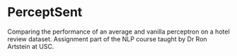 # PerceptSent

Comparing the performance of an average and vanilla perceptron on a hotel review dataset. Assignment part of the NLP course taught by Dr Ron Artstein at USC.

